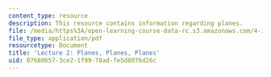```yaml
---
content_type: resource
description: This resource contains information regarding planes.
file: /media/https%3A/open-learning-course-data-rc.s3.amazonaws.com/4-105-geometric-disciplines-and-architecture-skills-reciprocal-methodologies-fall-2012/076806573ce21f9978adfe5d8076d26c_MIT4_105F12_lec2-planes.pdf
file_type: application/pdf
resourcetype: Document
title: 'Lecture 2: Planes, Planes, Planes'
uid: 07680657-3ce2-1f99-78ad-fe5d8076d26c
---
```

